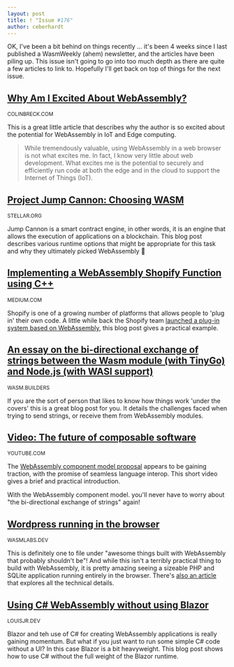 ```yaml
---
layout: post
title: ! "Issue #176"
author: ceberhardt
---
```


OK, I've been a bit behind on things recently ... it's been 4 weeks since I last published a WasmWeekly (ahem) newsletter, and the articles have been piling up. This issue isn't going to go into too much depth as there are quite a few articles to link to. Hopefully I'll get back on top of things for the next issue.

## [Why Am I Excited About WebAssembly?](https://blog.colinbreck.com/why-am-i-excited-about-webassembly/)

<small>COLINBRECK.COM</small>

This is a great little article that describes why the author is so excited about the potential for WebAssembly in IoT and Edge computing.

> While tremendously valuable, using WebAssembly in a web browser is not what excites me. In fact, I know very little about web development. What excites me is the potential to securely and efficiently run code at both the edge and in the cloud to support the Internet of Things (IoT).

## [Project Jump Cannon: Choosing WASM](https://stellar.org/blog/project-jump-cannon-choosing-wasm?locale=en)

<small>STELLAR.ORG</small>

Jump Cannon is a smart contract engine, in other words, it is an engine that allows the execution of applications on a blockchain. This blog post describes various runtime options that might be appropriate for this task and why they ultimately picked WebAssembly 🎉

## [Implementing a WebAssembly Shopify Function using C++](https://medium.com/@eladk/implementing-a-webassembly-shopify-function-using-c-fa9904e21d9)

<small>MEDIUM.COM</small>

Shopify is one of a growing number of platforms that allows people to 'plug in' their own code. A little while back the Shopify team [launched a plug-in system based on WebAssembly](https://shopify.engineering/shopify-webassembly), this blog post gives a practical example.

## [An essay on the bi-directional exchange of strings between the Wasm module (with TinyGo) and Node.js (with WASI support)](https://www.wasm.builders/k33g_org/an-essay-on-the-bi-directional-exchange-of-strings-between-the-wasm-module-with-tinygo-and-nodejs-with-wasi-support-3i9h)

<small>WASM.BUILDERS</small>

If you are the sort of person that likes to know how things work 'under the covers' this is a great blog post for you. It details the challenges faced when trying to send strings, or receive them from WebAssembly modules.

## [Video: The future of composable software](https://www.youtube.com/watch?v=Hmm8bA4dO1M)

<small>YOUTUBE.COM</small>

The [WebAssembly component model proposal](https://github.com/WebAssembly/component-model) appears to be gaining traction, with the promise of seamless language interop. This short video gives a brief and practical introduction. 

With the WebAssembly component model. you'll never have to worry about "the bi-directional exchange of strings" again!

## [Wordpress running in the browser](https://wordpress.wasmlabs.dev/)

<small>WASMLABS.DEV</small>

This is definitely one to file under "awesome things built with WebAssembly that probably shouldn't be"! And while this isn't a terribly practical thing to build with WebAssembly, it is pretty amazing seeing a sizeable PHP and SQLite application running entirely in the browser. There's [also an article](https://wasmlabs.dev/articles/wordpress-in-the-browser/) that explores all the technical details.

## [Using C# WebAssembly without using Blazor](https://louisjr.dev/using-c-web-assembly-without-using-blazor/)

<small>LOUISJR.DEV</small>

Blazor and teh use of C# for creating WebAssembly applications is really gaining momentum. But what if you just want to run some simple C# code without a UI? In this case Blazor is a bit heavyweight. This blog post shows how to use C# without the full weight of the Blazor runtime.